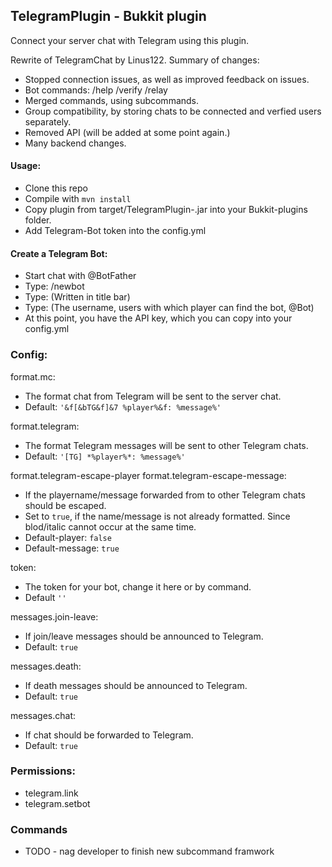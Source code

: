 ## TelegramPlugin - Bukkit plugin
Connect your server chat with Telegram using this plugin.

Rewrite of TelegramChat by Linus122. Summary of changes:
- Stopped connection issues, as well as improved feedback on issues.
- Bot commands: /help /verify /relay
- Merged commands, using subcommands.
- Group compatibility, by storing chats to be connected and verfied users separately.
- Removed API (will be added at some point again.)
- Many backend changes.

#### Usage:
- Clone this repo
- Compile with `mvn install`
- Copy plugin from target/TelegramPlugin-<version>.jar into your Bukkit-plugins folder.
- Add Telegram-Bot token into the config.yml

#### Create a Telegram Bot:
- Start chat with @BotFather
- Type: /newbot
- Type: <Name> (Written in title bar)
- Type: <Username> (The username, users with which player can find the bot, @<YourServer>Bot)
- At this point, you have the API key, which you can copy into your config.yml

### Config:
format.mc: 
- The format chat from Telegram will be sent to the server chat. 
- Default: `'&f[&bTG&f]&7 %player%&f: %message%'`

format.telegram:
- The format Telegram messages will be sent to other Telegram chats.
- Default: `'[TG] *%player%*: %message%'`

format.telegram-escape-player format.telegram-escape-message:
- If the playername/message forwarded from to other Telegram chats should be escaped.
- Set to `true`, if the name/message is not already formatted. Since blod/italic cannot occur at the same time.
- Default-player: `false`
- Default-message: `true`

token:
- The token for your bot, change it here or by command.
- Default `''`

messages.join-leave:
- If join/leave messages should be announced to Telegram.
- Default: `true`

messages.death:
- If death messages should be announced to Telegram.
- Default: `true`

messages.chat:
- If chat should be forwarded to Telegram.
- Default: `true`

### Permissions:
- telegram.link
- telegram.setbot

### Commands
- TODO - nag developer to finish new subcommand framwork